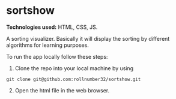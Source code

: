 # sortshow

**Technologies used:** HTML, CSS, JS.

A sorting visualizer. Basically it will display the sorting by different algorithms
for learning purposes.

To run the app locally follow these steps:

1. Clone the repo into your local machine by using

```
git clone git@github.com:rollnumber32/sortshow.git
```

2. Open the html file in the web browser.
